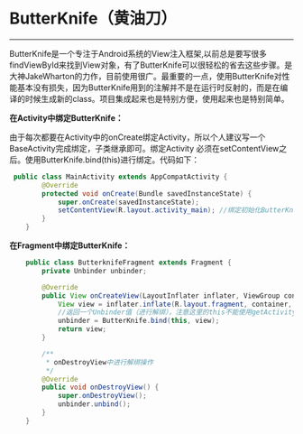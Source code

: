 # ButterKnife（黄油刀）

---

ButterKnife是一个专注于Android系统的View注入框架,以前总是要写很多findViewById来找到View对象，有了ButterKnife可以很轻松的省去这些步骤。是大神JakeWharton的力作，目前使用很广。最重要的一点，使用ButterKnife对性能基本没有损失，因为ButterKnife用到的注解并不是在运行时反射的，而是在编译的时候生成新的class。项目集成起来也是特别方便，使用起来也是特别简单。

**在Activity中绑定ButterKnife：**

由于每次都要在Activity中的onCreate绑定Activity，所以个人建议写一个BaseActivity完成绑定，子类继承即可。绑定Activity 必须在setContentView之后。使用ButterKnife.bind\(this\)进行绑定。代码如下：

```java
 public class MainActivity extends AppCompatActivity {
        @Override
        protected void onCreate(Bundle savedInstanceState) {
            super.onCreate(savedInstanceState);
            setContentView(R.layout.activity_main); //绑定初始化ButterKnife ButterKnife.bind(this); 
        }
    }
```

**在Fragment中绑定ButterKnife：**

```java
    public class ButterknifeFragment extends Fragment {
        private Unbinder unbinder;

        @Override
        public View onCreateView(LayoutInflater inflater, ViewGroup container, Bundle savedInstanceState) {
            View view = inflater.inflate(R.layout.fragment, container, false);
            //返回一个Unbinder值（进行解绑），注意这里的this不能使用getActivity()
            unbinder = ButterKnife.bind(this, view);
            return view;
        }

        /**
         * onDestroyView中进行解绑操作
         */
        @Override
        public void onDestroyView() {
            super.onDestroyView();
            unbinder.unbind();
        }
    }
```



